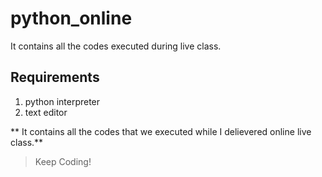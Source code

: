 # python_online
It contains all the codes executed during live class.

## Requirements
1. python interpreter
2. text editor

** It contains all the codes that we executed while I delievered online live class.**

> Keep Coding!

